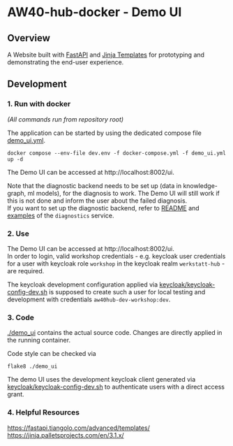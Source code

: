 # AW40-hub-docker - Demo UI

## Overview

A Website built with [FastAPI](https://fastapi.tiangolo.com/) and
[Jinja Templates](https://jinja.palletsprojects.com/en/3.1.x/) for prototyping 
and demonstrating the end-user experience.

## Development

### 1. Run with docker
*(All commands run from repository root)*

The application can be started by using the dedicated compose file [demo_ui.yml](../demo_ui.yml).
```
docker compose --env-file dev.env -f docker-compose.yml -f demo_ui.yml up -d
```

The Demo UI can be accessed at http://localhost:8002/ui.

Note that the diagnostic backend needs to be set up (data in knowledge-graph, ml models),
for the diagnosis to work. The Demo UI will still work if this is not done and inform
the user about the failed diagnosis.  
If you want to set up the diagnostic backend, refer to [README](../diagnostics/README.md) 
and [examples](../diagnostics/examples) of the `diagnostics` service.

### 2. Use

The Demo UI can be accessed at http://localhost:8002/ui.  
In order to login, valid workshop credentials - e.g. keycloak user credentials
for a user with keycloak role `workshop` in the keycloak realm `werkstatt-hub` -
are required.

The keycloak development configuration applied via 
[keycloak/keycloak-config-dev.sh](../keycloak/keycloak-config-dev.sh) is
supposed to create such a user for local testing and development with credentials
`aw40hub-dev-workshop:dev`.

### 3. Code

[./demo_ui](./demo_ui) contains the actual source code. Changes are directly
applied in the running container.

Code style can be checked via
```
flake8 ./demo_ui
```

The demo UI uses the development keycloak client generated via 
[keycloak/keycloak-config-dev.sh](../keycloak/keycloak-config-dev.sh) to
authenticate users with a direct access grant.

### 4. Helpful Resources

https://fastapi.tiangolo.com/advanced/templates/  
https://jinja.palletsprojects.com/en/3.1.x/
